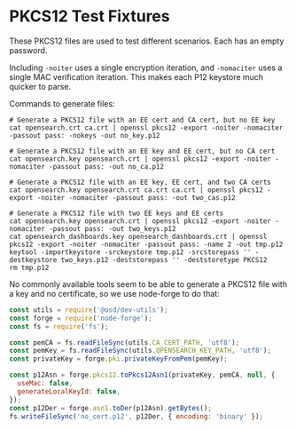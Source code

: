 # PKCS12 Test Fixtures

These PKCS12 files are used to test different scenarios. Each has an empty password.

Including `-noiter` uses a single encryption iteration, and `-nomaciter` uses a single MAC verification iteration.
This makes each P12 keystore much quicker to parse.

Commands to generate files:

```shell
# Generate a PKCS12 file with an EE cert and CA cert, but no EE key
cat opensearch.crt ca.crt | openssl pkcs12 -export -noiter -nomaciter -passout pass: -nokeys -out no_key.p12

# Generate a PKCS12 file with an EE key and EE cert, but no CA cert
cat opensearch.key opensearch.crt | openssl pkcs12 -export -noiter -nomaciter -passout pass: -out no_ca.p12

# Generate a PKCS12 file with an EE key, EE cert, and two CA certs
cat opensearch.key opensearch.crt ca.crt ca.crt | openssl pkcs12 -export -noiter -nomaciter -passout pass: -out two_cas.p12

# Generate a PKCS12 file with two EE keys and EE certs
cat opensearch.key opensearch.crt | openssl pkcs12 -export -noiter -nomaciter -passout pass: -out two_keys.p12
cat opensearch_dashboards.key opensearch_dashboards.crt | openssl pkcs12 -export -noiter -nomaciter -passout pass: -name 2 -out tmp.p12
keytool -importkeystore -srckeystore tmp.p12 -srcstorepass '' -destkeystore two_keys.p12 -deststorepass '' -deststoretype PKCS12
rm tmp.p12
```

No commonly available tools seem to be able to generate a PKCS12 file with a key and no certificate, so we use node-forge to do that:

```js
const utils = require('@osd/dev-utils');
const forge = require('node-forge');
const fs = require('fs');

const pemCA = fs.readFileSync(utils.CA_CERT_PATH, 'utf8');
const pemKey = fs.readFileSync(utils.OPENSEARCH_KEY_PATH, 'utf8');
const privateKey = forge.pki.privateKeyFromPem(pemKey);

const p12Asn = forge.pkcs12.toPkcs12Asn1(privateKey, pemCA, null, {
  useMac: false,
  generateLocalKeyId: false,
});
const p12Der = forge.asn1.toDer(p12Asn).getBytes();
fs.writeFileSync('no_cert.p12', p12Der, { encoding: 'binary' });
```

